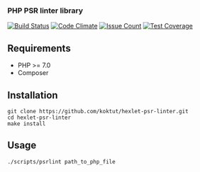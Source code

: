 ### PHP PSR linter library

[![Build Status](https://travis-ci.org/koktut/hexlet-psr-linter.svg?branch=master)](https://travis-ci.org/koktut/hexlet-psr-linter)
[![Code Climate](https://codeclimate.com/github/koktut/hexlet-psr-linter/badges/gpa.svg)](https://codeclimate.com/github/koktut/hexlet-psr-linter)
[![Issue Count](https://codeclimate.com/github/koktut/hexlet-psr-linter/badges/issue_count.svg)](https://codeclimate.com/github/koktut/hexlet-psr-linter)
[![Test Coverage](https://codeclimate.com/github/koktut/hexlet-psr-linter/badges/coverage.svg)](https://codeclimate.com/github/koktut/hexlet-psr-linter/coverage)

## Requirements

* PHP >= 7.0
* Composer

## Installation

```
git clone https://github.com/koktut/hexlet-psr-linter.git
cd hexlet-psr-linter
make install
```

## Usage

```
./scripts/psrlint path_to_php_file
```

